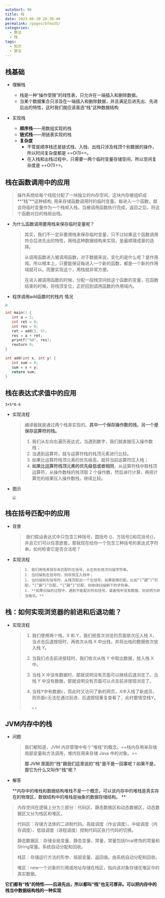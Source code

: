 ```yaml
---
autoSort: 96
title: 栈
date: 2023-06-30 20:30:40
permalink: /pages/bfea35/
categories: 
  - 算法
  - 栈
tags: 
  - 知识
  - 算法
---
```




## 栈基础

* 理解栈
  * 栈是一种“操作受限”的线性表，只允许在一端插入和删除数据。
  * 当某个数据集合只涉及在一端插入和删除数据，并且满足后进先出、先进后出的特性，这时我们就应该首选“栈”这种数据结构

* 实现栈
  * **顺序栈**——用数组实现的栈
  * **链式栈**——用链表实现的栈
  * **复杂度**
    * 不管是顺序栈还是链式栈，入栈、出栈只涉及栈顶个别数据的操作，所以时间复杂度都是 ==O(1)==。
    * 在入栈和出栈过程中，只需要一两个临时变量存储空间，所以空间复杂度是 ==O(1)==。



## 栈在函数调用中的应用

> ​	操作系统给每个线程分配了一块独立的内存空间，这块内存被组织成**“栈”**这种结构, 用来存储函数调用时的临时变量。每进入一个函数，就会将临时变量作为一个栈帧入栈，当被调用函数执行完成，返回之后，将这个函数对应的栈帧出栈。

* 为什么函数调用要用栈来保存临时变量呢？

  > ​	其实，我们不一定非要用栈来保存临时变量，只不过如果这个函数调用符合后进先出的特性，用栈这种数据结构来实现，是最顺理成章的选择。
  >
  > ​	 从调用函数进入被调用函数，对于数据来说，变化的是什么呢？是作用域。所以根本上，只要能保证每进入一个新的函数，都是一个新的作用域就可以。而要实现这个，用栈就非常方便。
  >
  > ​	在进入被调用函数的时候，分配一段栈空间给这个函数的变量，在函数结束的时候，将栈顶复位，正好回到调用函数的作用域内。

* 程序调用add函数时的栈内 情况

<img src="/assets/算法/程序中栈的运用.webp" style="zoom:50%;" />

```c
int main() {
   int a = 1; 
   int ret = 0;
   int res = 0;
   ret = add(3, 5);
   res = a + ret;
   printf("%d", res);
   reuturn 0;
}

int add(int x, int y) {
   int sum = 0;
   sum = x + y;
   return sum;
}
```



## 栈在表达式求值中的应用

`3+5*8-6`

* 实现流程

  > ​	编译器就是通过两个栈来实现的。**其中一个保存操作数的栈，另一个是保存运算符的栈。**
  >
  > 1. 我们从左向右遍历表达式，当遇到数字，我们就直接压入操作数栈；
  > 2. 当遇到运算符，就与运算符栈的栈顶元素进行比较。
  > 3. 如果比运算符栈顶元素的优先级高，就将当前运算符压入栈；
  > 4. **如果比运算符栈顶元素的优先级低或者相同**，从运算符栈中取栈顶运算符，从操作数栈的栈顶取 2 个操作数，然后进行计算，再把计算完的结果压入操作数栈，继续比较。

* 图示

  <img src="/assets/算法/栈计算四则运算.webp" style="zoom: 67%;" />

  

## 栈在括号匹配中的应用

* 背景

  > ​	我们假设表达式中只包含三种括号，圆括号 ()、方括号[]和花括号{}，并且它们可以任意嵌套。那我现在给你一个包含三种括号的表达式字符串，如何检查它是否合法呢？

* 实现流程

  > 	1. 我们用栈来保存未匹配的左括号，从左到右依次扫描字符串。
  > 	1. 当扫描到左括号时，则将其压入栈中；
  > 	1. 当扫描到右括号时，从栈顶取出一个左括号。如果能够匹配，比如“(”跟“)”匹配，“[”跟“]”匹配，“{”跟“}”匹配，则继续扫描剩下的字符串。
  > 	1. **如果扫描的过程中，遇到不能配对的右括号，或者栈中没有数据，则说明为非法格式。**

  



## 栈：如何实现浏览器的前进和后退功能？

* 实现流程

  >  1. 我们使用两个栈，X 和 Y，我们把首次浏览的页面依次压入栈 X，当点击后退按钮时，再依次从栈 X 中出栈，并将出栈的数据依次放入栈 Y。
  >
  >  2. 当我们点击前进按钮时，我们依次从栈 Y 中取出数据，放入栈 X 中。
  >
  >  3. 当栈 X 中没有数据时，那就说明没有页面可以继续后退浏览了。当栈 Y 中没有数据，那就说明没有页面可以点击前进按钮浏览了。
  >
  >  4. 当栈Y中有数据c，而此时又访问了新的网页，X中入栈了新成员，则页面c无法在通过前进、后退按钮重复查看了，此时要情空栈Y。
  >
  >     <img src="/assets/算法/前进后退1.webp" style="zoom: 33%;" />
  >
  >     <img src="/assets/算法/前进后退2.webp" style="zoom:33%;" />



## JVM内存中的栈

* 问题

  > 我们都知道，JVM 内存管理中有个“堆栈”的概念。==栈内存用来存储局部变量和方法调用，堆内存用来存储 Java 中的对象。==
  >
  >   **那 JVM 里面的“栈”跟我们这里说的“栈”是不是一回事呢？如果不是，那它为什么又叫作“栈”呢？**

* 解答

  	**内存中的堆栈和数据结构堆栈不是一个概念，可以说内存中的堆栈是真实存在的物理区，数据结构中的堆栈是抽象的数据存储结构。  **

> ​	内存空间在逻辑上分为三部分：代码区、静态数据区和动态数据区，动态数据区又分为栈区和堆区。 
>
> ​	代码区：存储方法体的二进制代码。高级调度（作业调度）、中级调度（内存调度）、低级调度（进程调度）控制代码区执行代码的切换。 
>
> ​	静态数据区：存储全局变量、静态变量、常量，常量包括final修饰的常量和String常量。系统自动分配和回收。
>
> ​	 栈区：存储运行方法的形参、局部变量、返回值。由系统自动分配和回收。 
>
> ​	堆区：new一个对象的引用或地址存储在栈区，指向该对象存储在堆区中的真实数据。

**它们都有“栈”的特性——后进先出，所以都叫“栈”也无可厚非。可以把内存中的栈当中数据结构栈的一种实现**

